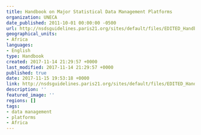 ```yaml
---
title: Handbook on Major Statistical Data Management Platforms
organization: UNECA
date_published: 2011-10-01 00:00:00 -0500
url: http://nsdsguidelines.paris21.org/sites/default/files/EDITED_Handbook_SDMS_final_2-edited-clean.doc
geographical_units:
- Africa
languages:
- English
type: Handbook
created: 2017-11-14 21:29:57 +0000
last_modified: 2017-11-14 21:29:57 +0000
published: true
date: 2017-11-15 19:53:18 +0000
link: http://nsdsguidelines.paris21.org/sites/default/files/EDITED_Handbook_SDMS_final_2-edited-clean.doc
description: ''
featured_image: ''
regions: []
tags:
- data management
- platforms
- Africa
---
```


